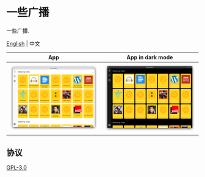 # 一些广播

一些广播.

[English](./README.md) | 中文

|      App       |  App in dark mode   |
| :------------: | :-----------------: |
| ![](./app.png) | ![](./app-dark.png) |

## 协议

[GPL-3.0](LICENSE)
